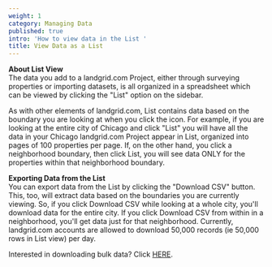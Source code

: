 ```yaml
---
weight: 1
category: Managing Data
published: true
intro: 'How to view data in the List '
title: View Data as a List
---
```

**About List View**  
The data you add to a landgrid.com Project, either through surveying properties or importing datasets, is all organized in a spreadsheet which can be viewed by clicking the "List" option on the sidebar.

As with other elements of landgrid.com, List contains data based on the boundary you are looking at when you click the icon. For example, if you are looking at the entire city of Chicago and click "List" you will have all the data in your Chicago landgrid.com Project appear in List, organized into pages of 100 properties per page. If, on the other hand, you click a neighborhood boundary, then click List, you will see data ONLY for the properties within that neighborhood boundary.

**Exporting Data from the List**  
You can export data from the List by clicking the "Download CSV" button. This, too, will extract data based on the boundaries you are currently viewing. So, if you click Download CSV while looking at a whole city, you'll download data for the entire city. If you click Download CSV from within in a neighborhood, you'll get data just for that neighborhood. Currently, landgrid.com accounts are allowed to download 50,000 records (ie 50,000 rows in List view) per day.

Interested in downloading bulk data? Click [HERE](https://landgrid.com/parcels).
